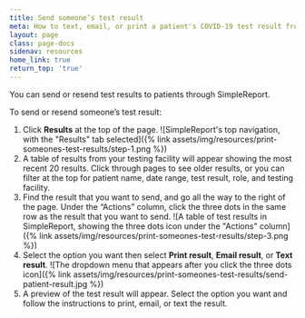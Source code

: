 ```yaml
---
title: Send someone’s test result
meta: How to text, email, or print a patient's COVID-19 test result from SimpleReport
layout: page
class: page-docs
sidenav: resources
home_link: true
return_top: 'true'
---
```


You can send or resend test results to patients through SimpleReport.

To send or resend someone’s test result:
1. Click **Results** at the top of the page.
![SimpleReport's top navigation, with the "Results" tab selected]({% link assets/img/resources/print-someones-test-results/step-1.png %})
2. A table of results from your testing facility will appear showing the most recent 20 results. Click through pages to see older results, or you can filter at the top for patient name, date range, test result, role, and testing facility.
3. Find the result that you want to send, and go all the way to the right of the page. Under the “Actions” column, click the three dots in the same row as the result that you want to send.
![A table of test results in SimpleReport, showing the three dots icon under the "Actions" column]({% link assets/img/resources/print-someones-test-results/step-3.png %})
4. Select the option you want then select **Print result**, **Email result**, or **Text result**.
![The dropdown menu that appears after you click the three dots icon]({% link assets/img/resources/print-someones-test-results/send-patient-result.jpg %})
5. A preview of the test result will appear. Select the option you want and follow the instructions to print, email, or text the result.

